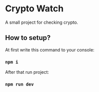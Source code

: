 
# Crypto Watch

A small project for checking crypto.


## How to setup?

At first write this command to your console:
### `npm i`

After that run project:
### `npm run dev`